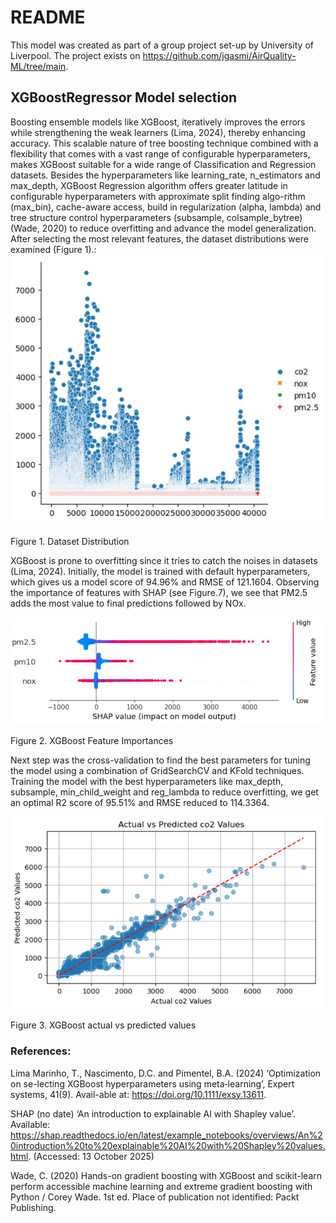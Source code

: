 # README

This model was created as part of a group project set-up by University of Liverpool. The project exists on https://github.com/jgasmi/AirQuality-ML/tree/main.

## XGBoostRegressor Model selection


Boosting ensemble models like XGBoost, iteratively improves the errors while strengthening the weak learners (Lima, 2024), thereby enhancing accuracy. This scalable nature of tree boosting technique combined with a flexibility that comes with a vast range of configurable hyperparameters, makes XGBoost suitable for a wide range of Classification and Regression datasets. Besides the hyperparameters like learning_rate, n_estimators and max_depth, XGBoost Regression algorithm offers greater latitude in configurable hyperparameters with approximate split finding algo-rithm (max_bin), cache-aware access, build in regularization (alpha, lambda) and tree structure control hyperparameters (subsample, colsample_bytree) (Wade, 2020) to reduce overfitting and advance the model generalization.
After selecting the most relevant features, the dataset distributions were examined (Figure 1).:
![1761298398066](image/1761298398066.png)

Figure 1. Dataset Distribution

XGBoost is prone to overfitting since it tries to catch the noises in datasets (Lima, 2024). Initially, the model is trained with default hyperparameters, which gives us a model score of 94.96% and RMSE of 121.1604. Observing the importance of features with SHAP (see Figure.7), we see that PM2.5 adds the most value to final predictions followed by NOx. 

![1761298428575](image/1761298428575.png)

Figure 2. XGBoost Feature Importances

Next step was the cross-validation to find the best parameters for tuning the model using a combination of GridSearchCV and KFold techniques. Training the model with the best hyperparameters like max_depth, subsample, min_child_weight and reg_lambda to reduce overfitting, we get an optimal R2 score of 95.51% and RMSE reduced to 114.3364.

![1761298488863](image/1761298488863.png)

Figure 3. XGBoost actual vs predicted values


### References:

Lima Marinho, T., Nascimento, D.C. and Pimentel, B.A. (2024) ‘Optimization on se-lecting XGBoost hyperparameters using meta‐learning’, Expert systems, 41(9). Avail-able at: https://doi.org/10.1111/exsy.13611.

SHAP (no date) ‘An introduction to explainable AI with Shapley value’. Available: https://shap.readthedocs.io/en/latest/example_notebooks/overviews/An%20introduction%20to%20explainable%20AI%20with%20Shapley%20values.html. (Accessed: 13 October 2025)

Wade, C. (2020) Hands-on gradient boosting with XGBoost and scikit-learn perform accessible machine learning and extreme gradient boosting with Python / Corey Wade. 1st ed. Place of publication not identified: Packt Publishing.
